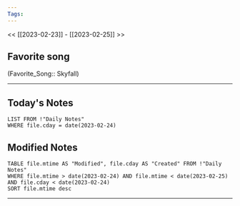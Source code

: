 ```yaml
---
Tags:
---
```

<< [[2023-02-23]] - [[2023-02-25]] >>
## Favorite song
(Favorite_Song:: Skyfall)

___
## Today's Notes
```dataview
LIST FROM !"Daily Notes"
WHERE file.cday = date(2023-02-24)
```
## Modified Notes
```dataview
TABLE file.mtime AS "Modified", file.cday AS "Created" FROM !"Daily Notes" 
WHERE file.mtime > date(2023-02-24) AND file.mtime < date(2023-02-25) AND file.cday < date(2023-02-24)
SORT file.mtime desc
```
___
